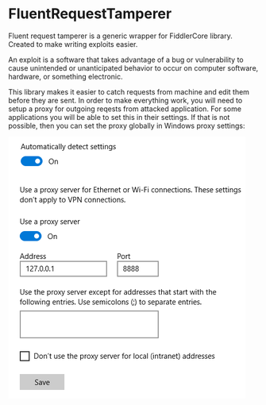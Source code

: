 # FluentRequestTamperer
Fluent request tamperer is a generic wrapper for FiddlerCore library. Created to make writing exploits easier.

An exploit is a software that takes advantage of a bug or vulnerability to cause unintended or unanticipated behavior to occur on computer software, hardware, or something electronic.

This library makes it easier to catch requests from machine and edit them before they are sent. In order to make everything work, you will need to setup a proxy for outgoing reqests from attacked application. For some applications you will be able to set this in their settings. If that is not possible, then you can set the proxy globally in Windows proxy settings:

![alt text](https://raw.githubusercontent.com/duszakpawel/FluentRequestTamperer/master/proxy_setup.png)
